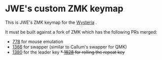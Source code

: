 # JWE's custom ZMK keymap

This is JWE's ZMK keymap for the [Wysteria](https://github.com/j-w-e/wysteria/) .

It must be built against a fork of ZMK which has the following PRs merged:

* [778](https://github.com/zmkfirmware/zmk/pull/778) for mouse emulation
* [1366](https://github.com/zmkfirmware/zmk/pull/1336) for swapper (similar to Callum's swapper for QMK)
* [1380](https://github.com/zmkfirmware/zmk/pull/1380) for the leader key
~~* [1828](https://github.com/zmkfirmware/zmk/pull/1828) for rolling the repeat key~~
